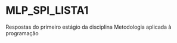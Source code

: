 MLP_SPI_LISTA1
==============

Respostas do primeiro estágio da disciplina Metodologia aplicada à programação
